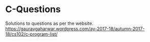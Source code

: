 # C-Questions

Solutions to questions as per the website. https://gauravgaharwar.wordpress.com/ay-2017-18/autumn-2017-18/cs102/c-program-list/

